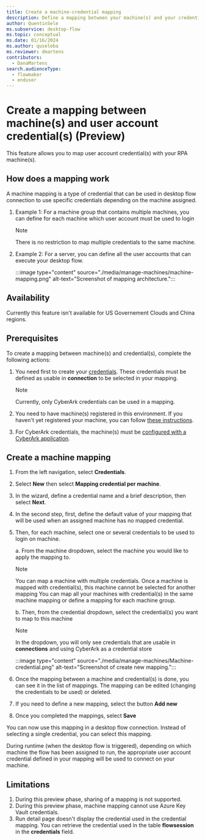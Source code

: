 ```yaml
---
title: Create a machine-credential mapping
description: Define a mapping between your machine(s) and your credential(s) that will be used in your desktop flow connection.
author: QuentinSele
ms.subservice: desktop-flow
ms.topic: conceptual
ms.date: 01/16/2024
ms.author: quseleba
ms.reviewer: dmartens
contributors:
  - DanaMartens
search.audienceType: 
  - flowmaker
  - enduser
---
```


# Create a mapping between machine(s) and user account credential(s) (Preview)

This feature allows you to map user account credential(s) with your RPA machine(s).

## How does a mapping work 

A machine mapping is a type of credential that can be used in desktop flow connection to use specific credentials depending on the machine assigned.

1. Example 1: For a machine group that contains multiple machines, you can define for each machine which user account must be used to login
    > [!NOTE]
    > There is no restriction to map multiple credentials to the same machine.
    
2. Example 2: For a server, you can define all the user accounts that can execute your desktop flow.

    :::image type="content" source="./media/manage-machines/machine-mapping.png" alt-text="Screenshot of mapping architecture.":::

## Availability 

Currently this feature isn't available for US Governement Clouds and China regions.

## Prerequisites

To create a mapping between machine(s) and credential(s), complete the following actions:
1. You need first to create your [credentials](create-cyberark-credential.md). These credentials must be defined as usable in **connection** to be selected in your mapping.

    > [!NOTE]
    > Currently, only CyberArk credentials can be used in a mapping.

2. You need to have machine(s) registered in this environment. If you haven't yet registered your machine, you can follow [these instructions](manage-machines.md).  
3. For CyberArk credentials, the machine(s) must be [configured with a CyberArk application](create-cyberark-credential.md).

## Create a machine mapping

1. From the left navigation, select **Credentials**.
1. Select **New** then select **Mapping credential per machine**.
1. In the wizard, define a credential name and a brief description, then select **Next**.
1. In the second step, first, define the default value of your mapping that will be used when an assigned machine has no mapped credential.
1. Then, for each machine, select one or several credentials to be used to login on machine.
   
    a. From the machine dropdown, select the machine you would like to apply the mapping to.

      > [!NOTE]
      > You can map a machine with multiple credentials.
      > Once a machine is mapped with credential(s), this machine cannot be selected for another mapping
      > You can map all your machines with credential(s) in the same machine mapping or define a mapping for each machine group.

    b. Then, from the credential dropdown, select the credential(s) you want to map to this machine

     > [!NOTE]
     > In the dropdown, you will only see credentials that are usable in **connections** and using CyberArk as a credential store

    :::image type="content" source="./media/manage-machines/Machine-credential.png" alt-text="Screenshot of create new mapping.":::

1. Once the mapping between a machine and credential(s) is done, you can see it in the list of mappings. The mapping can be edited (changing the credentials to be used) or deleted.
1. If you need to define a new mapping, select the button **Add new**
1. Once you completed the mappings, select **Save**

You can now use this mapping in a desktop flow connection. Instead of selecting a single credential, you can select this mapping.

During runtime (when the desktop flow is triggered), depending on which machine the flow has been assigned to run, the appropriate user account credential defined in your mapping will be used to connect on your machine.

## Limitations

1. During this preview phase, sharing of a mapping is not supported.
2. During this preview phase, machine mapping cannot use Azure Key Vault credentials.
3. Run detail page doesn't display the credential used in the credential mapping. You can retrieve the credential used in the table **flowsession** in the **credentials** field.




